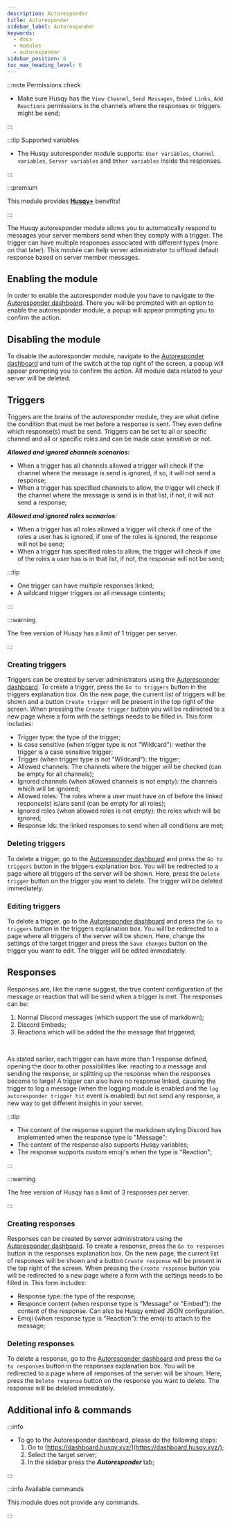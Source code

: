 ```yaml
---
description: Autoresponder
title: Autoresponder
sidebar_label: Autoresponder
keywords:
  - docs
  - modules
  - autoresponder
sidebar_position: 6
toc_max_heading_level: 6
---
```


:::note Permissions check

- Make sure Husqy has the `View Channel`, `Send Messages`, `Embed Links`, `Add Reactions` permissions in the channels where the responses or triggers might be send;

:::

:::tip Supported variables

- The Husqy autoresponder module supports: `User variables`, `Channel variables`, `Server variables` and `Other variables` inside the responses.

:::

:::premium

This module provides [**Husqy+**](https://husqy.xyz/premium) benefits!

:::

The Husqy autoresponder module allows you to automatically respond to messages your server members send when they comply with a trigger. The trigger can have multiple responses associated with different types (more on that later). This module can help server administrator to offload default response based on server member messages.

## Enabling the module

In order to enable the autoresponder module you have to navigate to the [Autoresponder dashboard](#additional-info--commands). There you will be prompted with an option to enable the autoresponder module, a popup will appear prompting you to confirm the action.

## Disabling the module

To disable the autoresponder module, navigate to the [Autoresponder dashboard](#additional-info--commands) and turn of the switch at the top right of the screen, a popup will appear prompting you to confirm the action. All module data related to your server will be deleted.

## Triggers

Triggers are the brains of the autoresponder module, they are what define the condition that must be met before a response is sent. They even define which response(s) must be send. Triggers can be set to all or specific channel and all or specific roles and can be made case sensitive or not.

**_Allowed and ignored channels scenarios:_**<br />

- When a trigger has all channels allowed a trigger will check if the channel where the message is send is ignored, if so, it will not send a response;
- When a trigger has specified channels to allow, the trigger will check if the channel where the message is send is in that list, if not, it will not send a response;

**_Allowed and ignored roles scenarios:_**<br />

- When a trigger has all roles allowed a trigger will check if one of the roles a user has is ignored, if one of the roles is ignored, the response will not be send;
- When a trigger has specified roles to allow, the trigger will check if one of the roles a user has is in that list, if not, the response will not be send;


:::tip

- One trigger can have multiple responses linked;
- A wildcard trigger triggers on all message contents;

:::

:::warning

The free version of Husqy has a limit of 1 trigger per server.

:::

### Creating triggers

Triggers can be created by server administrators using the [Autoresponder dashboard](#additional-info--commands). To create a trigger, press the `Go to triggers` button in the triggers explanation box. On the new page, the current list of triggers will be shown and a button `Create trigger` will be present in the top right of the screen. When pressing the `Create trigger` button you will be redirected to a new page where a form with the settings needs to be filled in. This form includes:

- Trigger type: the type of the trigger;
- Is case sensitive (when trigger type is not "Wildcard"): wether the trigger is a case sensitive trigger;
- Trigger (when trigger type is not "Wildcard"): the trigger;
- Allowed channels: The channels where the trigger will be checked (can be empty for all channels);
- Ignored channels (when allowed channels is not empty): the channels which will be ignored;
- Allowed roles: The roles where a user must have on of before the linked response(s) is/are send (can be empty for all roles);
- Ignored roles (when allowed roles is not empty): the roles which will be ignored;
- Response Ids: the linked responses to send when all conditions are met;

### Deleting triggers

To delete a trigger, go to the [Autoresponder dashboard](#additional-info--commands) and press the `Go to triggers` button in the triggers explanation box. You will be redirected to a page where all triggers of the server will be shown. Here, press the `Delete trigger` button on the trigger you want to delete. The trigger will be deleted immediately.

### Editing triggers

To delete a trigger, go to the [Autoresponder dashboard](#additional-info--commands) and press the `Go to triggers` button in the triggers explanation box. You will be redirected to a page where all triggers of the server will be shown. Here, change the settings of the target trigger and press the `Save changes` button on the trigger you want to edit. The trigger will be edited immediately.

## Responses

Responses are, like the name suggest, the true content configuration of the message or reaction that will be send when a trigger is met. The responses can be:

1. Normal Discord messages (which support the use of markdown);
2. Discord Embeds;
3. Reactions which will be added the the message that triggered;

<br/>

As stated earlier, each trigger can have more than 1 response defined, opening the door to other possibilities like: reacting to a message and sending the response, or splitting up the response when the responses become to large! A trigger can also have no response linked, causing the trigger to log a message (when the logging module is enabled and the `log autoresponder trigger hit` event is enabled) but not send any response, a new way to get different insights in your server.

:::tip

- The content of the response support the markdown styling Discord has implemented when the response type is "Message";
- The content of the response also supports Husqy variables;
- The response supports custom emoji's when the type is "Reaction";

:::

:::warning

The free version of Husqy has a limit of 3 responses per server.

:::

### Creating responses

Responses can be created by server administrators using the [Autoresponder dashboard](#additional-info--commands). To create a response, press the `Go to responses` button in the responses explanation box. On the new page, the current list of responses will be shown and a button `Create response` will be present in the top right of the screen. When pressing the `Create response` button you will be redirected to a new page where a form with the settings needs to be filled in. This form includes:

- Response type: the type of the response;
- Responce content (when response type is "Message" or "Embed"): the content of the response. Can also be Husqy embed JSON configuration.
- Emoji (when response type is "Reaction"): the emoji to attach to the message;

### Deleting responses

To delete a response, go to the [Autoresponder dashboard](#additional-info--commands) and press the `Go to responses` button in the responses explanation box. You will be redirected to a page where all responses of the server will be shown. Here, press the `Delete response` button on the response you want to delete. The response will be deleted immediately.

## Additional info & commands

:::info

- To go to the Autoresponder dashboard, please do the following steps:
  1. Go to [https://dashboard.husqy.xyz/](https://dashboard.husqy.xyz/);
  2. Select the target server;
  3. In the sidebar press the **_Autoresponder_** tab;

:::

:::info Available commands

This module does not provide any commands.

:::

